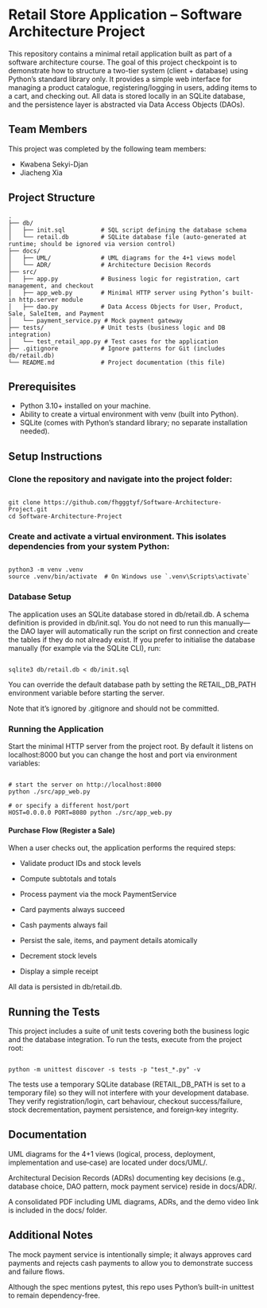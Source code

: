 # Retail Store Application – Software Architecture Project

This repository contains a minimal retail application built as part of a software architecture course. The goal of this project checkpoint is to demonstrate how to structure a two-tier system (client + database) using Python’s standard library only. It provides a simple web interface for managing a product catalogue, registering/logging in users, adding items to a cart, and checking out. All data is stored locally in an SQLite database, and the persistence layer is abstracted via Data Access Objects (DAOs).

## Team Members

This project was completed by the following team members:  
- Kwabena Sekyi-Djan  
- Jiacheng Xia

## Project Structure

```text
.  
├── db/  
│   ├── init.sql          # SQL script defining the database schema  
│   └── retail.db         # SQLite database file (auto-generated at runtime; should be ignored via version control)  
├── docs/  
│   ├── UML/              # UML diagrams for the 4+1 views model  
│   └── ADR/              # Architecture Decision Records  
├── src/  
│   ├── app.py            # Business logic for registration, cart management, and checkout  
│   ├── app_web.py        # Minimal HTTP server using Python’s built-in http.server module  
│   ├── dao.py            # Data Access Objects for User, Product, Sale, SaleItem, and Payment  
│   └── payment_service.py # Mock payment gateway  
├── tests/                # Unit tests (business logic and DB integration)  
│   └── test_retail_app.py # Test cases for the application  
├── .gitignore            # Ignore patterns for Git (includes db/retail.db)  
└── README.md             # Project documentation (this file)  

```

## Prerequisites
- Python 3.10+ installed on your machine.
- Ability to create a virtual environment with venv (built into Python).
- SQLite (comes with Python’s standard library; no separate installation needed).

## Setup Instructions

### Clone the repository and navigate into the project folder:

```text

git clone https://github.com/fhgggtyf/Software-Architecture-Project.git
cd Software-Architecture-Project

```

### Create and activate a virtual environment. This isolates dependencies from your system Python:

```text

python3 -m venv .venv
source .venv/bin/activate  # On Windows use `.venv\Scripts\activate`

```

### Database Setup

The application uses an SQLite database stored in db/retail.db. A schema definition is provided in db/init.sql. You do not need to run this manually—the DAO layer will automatically run the script on first connection and create the tables if they do not already exist. If you prefer to initialise the database manually (for example via the SQLite CLI), run:

```text

sqlite3 db/retail.db < db/init.sql

```

You can override the default database path by setting the RETAIL_DB_PATH environment variable before starting the server.

Note that it’s ignored by .gitignore and should not be committed.

### Running the Application

Start the minimal HTTP server from the project root. By default it listens on localhost:8000 but you can change the host and port via environment variables:

```text

# start the server on http://localhost:8000
python ./src/app_web.py

# or specify a different host/port
HOST=0.0.0.0 PORT=8080 python ./src/app_web.py

```

#### Purchase Flow (Register a Sale)

When a user checks out, the application performs the required steps:

- Validate product IDs and stock levels

- Compute subtotals and totals

- Process payment via the mock PaymentService

- Card payments always succeed

- Cash payments always fail

- Persist the sale, items, and payment details atomically

- Decrement stock levels

- Display a simple receipt

All data is persisted in db/retail.db.

## Running the Tests

This project includes a suite of unit tests covering both the business logic and the database integration. To run the tests, execute from the project root:

```text

python -m unittest discover -s tests -p "test_*.py" -v

```

The tests use a temporary SQLite database (RETAIL_DB_PATH is set to a temporary file) so they will not interfere with your development database. They verify registration/login, cart behaviour, checkout success/failure, stock decrementation, payment persistence, and foreign‑key integrity.

## Documentation

UML diagrams for the 4+1 views (logical, process, deployment, implementation and use‑case) are located under docs/UML/.

Architectural Decision Records (ADRs) documenting key decisions (e.g., database choice, DAO pattern, mock payment service) reside in docs/ADR/.

A consolidated PDF including UML diagrams, ADRs, and the demo video link is included in the docs/ folder.

## Additional Notes

The mock payment service is intentionally simple; it always approves card payments and rejects cash payments to allow you to demonstrate success and failure flows.

Although the spec mentions pytest, this repo uses Python’s built-in unittest to remain dependency-free.
